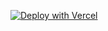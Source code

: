 [![Deploy with Vercel](https://vercel.com/button)](https://vercel.com/new/clone?repository-url=https%3A%2F%2Fgithub.com%2FiHildy%2Fjules-task-queue&env=DATABASE_URL,GITHUB_TOKEN,GITHUB_WEBHOOK_SECRET,CRON_SECRET&envDescription=See%20the%20github%20repo%20.env.example%20file%20for%20the%20variables%20to%20add.&envLink=https%3A%2F%2Fgithub.com%2FiHildy%2Fjules-task-queue%2Fblob%2Fmain%2F.env.example&project-name=jules-task-queue&repository-name=jules-task-queue)
